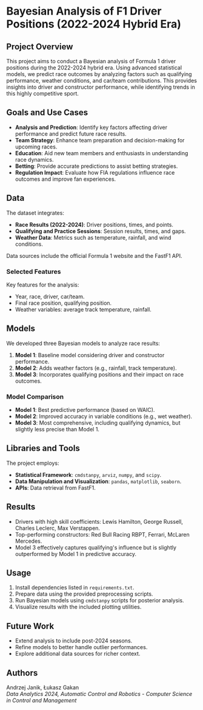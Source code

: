 # Bayesian Analysis of F1 Driver Positions (2022-2024 Hybrid Era)

## Project Overview

This project aims to conduct a Bayesian analysis of Formula 1 driver positions during the 2022-2024 hybrid era. Using advanced statistical models, we predict race outcomes by analyzing factors such as qualifying performance, weather conditions, and car/team contributions. This provides insights into driver and constructor performance, while identifying trends in this highly competitive sport.

## Goals and Use Cases

- **Analysis and Prediction**: Identify key factors affecting driver performance and predict future race results.
- **Team Strategy**: Enhance team preparation and decision-making for upcoming races.
- **Education**: Aid new team members and enthusiasts in understanding race dynamics.
- **Betting**: Provide accurate predictions to assist betting strategies.
- **Regulation Impact**: Evaluate how FIA regulations influence race outcomes and improve fan experiences.

## Data

The dataset integrates:
- **Race Results (2022-2024)**: Driver positions, times, and points.
- **Qualifying and Practice Sessions**: Session results, times, and gaps.
- **Weather Data**: Metrics such as temperature, rainfall, and wind conditions.

Data sources include the official Formula 1 website and the FastF1 API.

### Selected Features
Key features for the analysis:
- Year, race, driver, car/team.
- Final race position, qualifying position.
- Weather variables: average track temperature, rainfall.

## Models

We developed three Bayesian models to analyze race results:

1. **Model 1**: Baseline model considering driver and constructor performance.
2. **Model 2**: Adds weather factors (e.g., rainfall, track temperature).
3. **Model 3**: Incorporates qualifying positions and their impact on race outcomes.

### Model Comparison

- **Model 1**: Best predictive performance (based on WAIC).
- **Model 2**: Improved accuracy in variable conditions (e.g., wet weather).
- **Model 3**: Most comprehensive, including qualifying dynamics, but slightly less precise than Model 1.

## Libraries and Tools

The project employs:
- **Statistical Framework**: `cmdstanpy`, `arviz`, `numpy`, and `scipy`.
- **Data Manipulation and Visualization**: `pandas`, `matplotlib`, `seaborn`.
- **APIs**: Data retrieval from FastF1.

## Results

- Drivers with high skill coefficients: Lewis Hamilton, George Russell, Charles Leclerc, Max Verstappen.
- Top-performing constructors: Red Bull Racing RBPT, Ferrari, McLaren Mercedes.
- Model 3 effectively captures qualifying's influence but is slightly outperformed by Model 1 in predictive accuracy.

## Usage

1. Install dependencies listed in `requirements.txt`.
2. Prepare data using the provided preprocessing scripts.
3. Run Bayesian models using `cmdstanpy` scripts for posterior analysis.
4. Visualize results with the included plotting utilities.

## Future Work

- Extend analysis to include post-2024 seasons.
- Refine models to better handle outlier performances.
- Explore additional data sources for richer context.

## Authors

Andrzej Janik, Łukasz Gakan  
*Data Analytics 2024, Automatic Control and Robotics - Computer Science in Control and Management*
